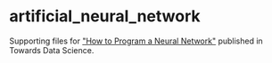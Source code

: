 # artificial_neural_network

Supporting files for ["How to Program a Neural Network"](https://medium.com/towards-data-science/how-to-program-a-neural-network-f28e3f38e811) published in Towards Data Science.